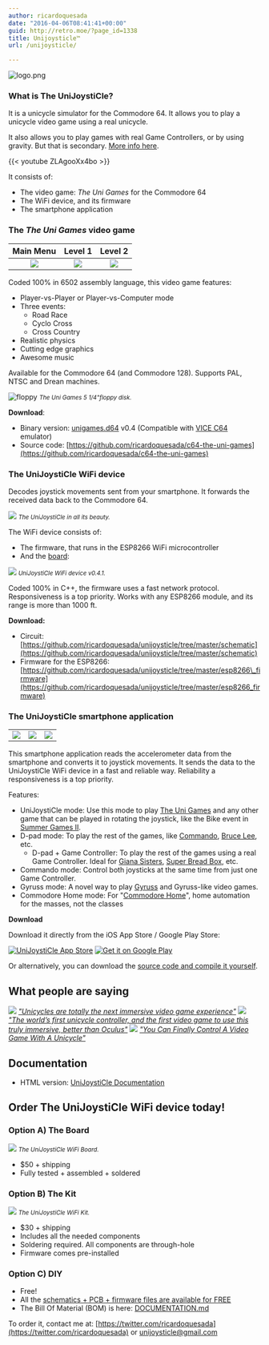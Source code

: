 ```yaml
---
author: ricardoquesada
date: "2016-04-06T08:41:41+00:00"
guid: http://retro.moe/?page_id=1338
title: Unijoysticle™
url: /unijoysticle/

---
```


![logo.png](/wp-content/uploads/2016/04/logo2.png)

### What is The UniJoystiCle?

It is a unicycle simulator for the Commodore 64. It allows you to play a
unicycle video game using a real unicycle.

It also allows you to play games with real Game Controllers, or by using
gravity. But that is secondary.
[More info here](https://github.com/ricardoquesada/unijoysticle/blob/master/DOCUMENTATION.md).

{{< youtube ZLAgooXx4bo >}}

It consists of:

- The video game: _The Uni Games_ for the Commodore 64
- The WiFi device, and its firmware
- The smartphone application

### The _The Uni Games_ video game

|            Main Menu            |             Level 1             |             Level 2             |
|:-------------------------------:|:-------------------------------:|:-------------------------------:|
| ![](/images/uni1_unigames1.png) | ![](/images/uni1_unigames2.png) | ![](/images/uni1_unigames3.png) |

Coded 100% in 6502 assembly language, this video game features:

- Player-vs-Player or Player-vs-Computer mode
- Three events:
    - Road Race
    - Cyclo Cross
    - Cross Country
- Realistic physics
- Cutting edge graphics
- Awesome music

Available for the Commodore 64 (and Commodore 128). Supports PAL, NTSC and Drean
machines.

![floppy](/images/uni1_diskette.jpg)
<small>*The _Uni Games_ 5 1/4"floppy disk.*</small>

**Download**:

- Binary version: [unigames.d64](https://github.com/ricardoquesada/c64-the-uni-games/raw/master/bin/unigames.d64)
  v0.4 (Compatible with [VICE C64](http://vice-emu.sourceforge.net/) emulator)
- Source code: [https://github.com/ricardoquesada/c64-the-uni-games](https://github.com/ricardoquesada/c64-the-uni-games)

### The UniJoystiCle WiFi device

Decodes joystick movements sent from your smartphone. It forwards the received
data back to the Commodore 64.

![](/images/uni1_unigames_title.jpg)
<small>_The UniJoystiCle in all its beauty._</small>

The WiFi device consists of:

- The firmware, that runs in the ESP8266 WiFi microcontroller
- And the [board](https://oshpark.com/shared_projects/ylE6XNMG):

![](/images/uni1_device.jpg)
<small>_UniJoystiCle WiFi device v0.4.1._</small>

Coded 100% in C++, the firmware uses a fast network protocol. Responsiveness is
a top priority. Works with any ESP8266 module, and its range is more than
1000 ft.

**Download:**

- Circuit: [https://github.com/ricardoquesada/unijoysticle/tree/master/schematic](https://github.com/ricardoquesada/unijoysticle/tree/master/schematic)
- Firmware for the ESP8266: [https://github.com/ricardoquesada/unijoysticle/tree/master/esp8266\_firmware](https://github.com/ricardoquesada/unijoysticle/tree/master/esp8266_firmware)

### The UniJoystiCle smartphone application

|                                |                                |                                |
|--------------------------------|--------------------------------|--------------------------------|
| ![](/images/uni1_iphone1.jpeg) | ![](/images/uni1_iphone2.jpeg) | ![](/images/uni1_iphone3.jpeg) |

This smartphone application reads the accelerometer data from the smartphone and
converts it to joystick movements. It sends the data to the UniJoystiCle WiFi
device in a fast and reliable way. Reliability a responsiveness is a top
priority.

Features:

- UniJoystiCle mode: Use this mode to play [The Uni
  Games](https://github.com/ricardoquesada/c64-the-uni-games) and any other
  game that can be played in rotating the joystick, like the Bike event in
  [Summer Games II](http://gamebase64.com/game.php?id=7547&d=18&h=0).
- D-pad mode: To play the rest of the games,
  like [Commando](http://gamebase64.com/game.php?id=1602&d=18&h=0), [Bruce Lee](http://gamebase64.com/game.php?id=1135&d=18&h=0),
  etc.
    - D-pad + Game Controller: To play the rest of the games using a real Game
      Controller. Ideal
      for [Giana Sisters](http://gamebase64.com/game.php?id=3275&d=18&h=0), [Super Bread Box](http://gamebase64.com/game.php?id=24140&d=18&h=0),
      etc.
- Commando mode: Control both joysticks at the same time from just one Game
  Controller.
- Gyruss mode: A novel way to
  play [Gyruss](http://gamebase64.com/search.php?f=0&t=0&s=gyruss&searchSubmit=Go%21&d=18&h=1&a=0)
  and Gyruss-like video games.
- Commodore Home mode:
  For "[Commodore Home](/2016/10/31/retro-challenge-commodore-home/)", home
  automation for the masses, not the classes

**Download**

Download it directly from the iOS App Store / Google Play Store:

[![UniJoystiCle App Store](https://lh3.googleusercontent.com/-688E2CSvrkU/V3soSoi1n2I/AAAAAAABevw/LzjvUtBv5yAEiWmm9B4YhkrYTDctbr89gCCo/s800/Download_on_the_App_Store_Badge_US-UK_135x40.png)](https://itunes.apple.com/us/app/unijoysticle-controller/id1130131741?mt=8)
[![Get it on Google Play](https://lh3.googleusercontent.com/nUm_upw_pznWfcD9pp71LPhpwdTMd6L7LVBK2Bw3UoAaiD0AFkTc1P6Gfl1MXiy7mOaApxVLdUMWXA=w564-h168-no)](https://play.google.com/store/apps/details?id=moe.retro.unijoysticle&utm_source=global_co&utm_medium=prtnr&utm_content=Mar2515&utm_campaign=PartBadge&pcampaignid=MKT-Other-global-all-co-prtnr-py-PartBadge-Mar2515-1)

Or alternatively, you can download
the [source code and compile it yourself](https://github.com/ricardoquesada/unijoysticle/tree/master).

## What people are saying

[![](https://lh3.googleusercontent.com/-IcyQi5pYYyA/V2l6oehKBDI/AAAAAAABecU/22wcMzCV-fYoOSjHRFW9UnjyzR6SryxJwCCo/s400/The_Verge_logo.svg.png)](http://www.theverge.com/circuitbreaker/2016/5/2/11564612/unicycle-video-game-controller-hack-commodore-64) [
_"Unicycles are totally the next immersive video game
experience"_](http://www.theverge.com/circuitbreaker/2016/5/2/11564612/unicycle-video-game-controller-hack-commodore-64)
[![](https://lh3.googleusercontent.com/-zeMkobWc6sU/V2lzf2cfGuI/AAAAAAABeb4/weFs1GtVva0lBL0rdPwRL3epBfikqd9lACCo/s800/hack-a-day_site_logo_2.png)](http://hackaday.com/2016/04/27/the-immersive-vr-internet-of-things-unicycle) [
_"The world’s first unicycle controller, and the first video game to use this
truly immersive, better than
Oculus"_](http://hackaday.com/2016/04/27/the-immersive-vr-internet-of-things-unicycle/)
[![](https://lh3.googleusercontent.com/-PYqpZ5-9FEc/V2l2Jz3j0qI/AAAAAAABecI/FK3Qrl3MKKUmKie4HONIjewtSuSJVcpnACCo/s800/finalLogo_croppedx253.png)](http://www.epicthings.com/control-your-videogames-with-a-unicycle/) [
_"You Can Finally Control A Video Game With A
Unicycle"_](http://www.epicthings.com/control-your-videogames-with-a-unicycle/)

## Documentation

- HTML version: [UniJoystiCle Documentation](https://github.com/ricardoquesada/unijoysticle/blob/master/DOCUMENTATION.md)

## Order The UniJoystiCle WiFi device today!

### Option A) The Board

![](/images/uni1_device_assembled.jpg)
<small>_The UniJoystiCle WiFi Board._</small>

- $50 + shipping
- Fully tested + assembled + soldered

### Option B) The Kit

![](/images/uni1_device_kit.jpg)
<small>_The UniJoystiCle WiFi Kit._</small>

- $30 + shipping
- Includes all the needed components
- Soldering required. All components are through-hole
- Firmware comes pre-installed

### Option C) DIY

- Free!
- All
  the [schematics + PCB + firmware files are available for FREE](https://github.com/ricardoquesada/unijoysticle/tree/master/schematic)
- The Bill Of Material (BOM) is
  here: [DOCUMENTATION.md](https://github.com/ricardoquesada/unijoysticle/blob/master/DOCUMENTATION.md#building-the-wifi-device)

To order it, contact me
at: [https://twitter.com/ricardoquesada](https://twitter.com/ricardoquesada)
or [unijoysticle@gmail.com](mailto:unijoysticle@gmail.com)
